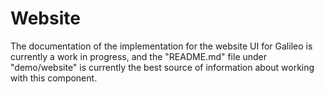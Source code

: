 # Website

The documentation of the implementation for the website UI for Galileo is currently a work in progress, and the "README.md" file under "demo/website" is currently the best source of information about working with this component.
